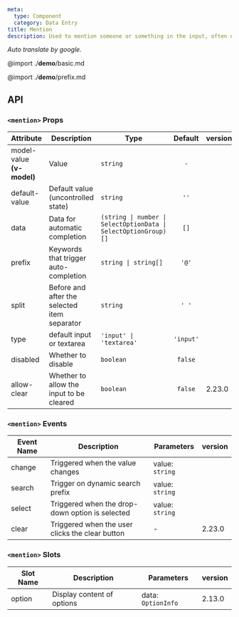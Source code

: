 ```yaml
meta:
  type: Component
  category: Data Entry
title: Mention
description: Used to mention someone or something in the input, often used for posting, chatting or commenting.
```

*Auto translate by google.*

@import ./__demo__/basic.md

@import ./__demo__/prefix.md

## API


### `<mention>` Props

|Attribute|Description|Type|Default|version|
|---|---|---|:---:|:---|
|model-value **(v-model)**|Value|`string`|`-`||
|default-value|Default value (uncontrolled state)|`string`|`''`||
|data|Data for automatic completion|`(string \| number \| SelectOptionData \| SelectOptionGroup)[]`|`[]`||
|prefix|Keywords that trigger auto-completion|`string \| string[]`|`'@'`||
|split|Before and after the selected item separator|`string`|`' '`||
|type|default input or textarea|`'input' \| 'textarea'`|`'input'`||
|disabled|Whether to disable|`boolean`|`false`||
|allow-clear|Whether to allow the input to be cleared|`boolean`|`false`|2.23.0|
### `<mention>` Events

|Event Name|Description|Parameters|version|
|---|---|---|:---|
|change|Triggered when the value changes|value: `string`||
|search|Trigger on dynamic search prefix|value: `string`||
|select|Triggered when the drop-down option is selected|value: `string`||
|clear|Triggered when the user clicks the clear button|-|2.23.0|
### `<mention>` Slots

|Slot Name|Description|Parameters|version|
|---|---|---|:---|
|option|Display content of options|data: `OptionInfo`|2.13.0|



